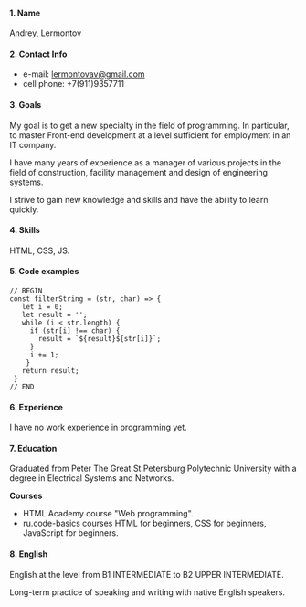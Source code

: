 #### 1. Name 
Andrey, Lermontov 
#### 2. **Contact Info** 
* e-mail: lermontovav@gmail.com 
* cell phone: +7(911)9357711
#### 3. **Goals** 
My goal is to get a new specialty in the field of programming. In particular, to master Front-end development at a level sufficient for employment in an IT company. 

I have many years of experience as a manager of various projects in the field of construction, facility management and design of engineering systems. 

I strive to gain new knowledge and skills and have the ability to learn quickly.
#### 4. **Skills** 
HTML, CSS, JS.
#### 5. **Code examples**
```
// BEGIN
const filterString = (str, char) => {
   let i = 0;
   let result = '';
   while (i < str.length) {
     if (str[i] !== char) {
       result = `${result}${str[i]}`;
     }
     i += 1;
    }
   return result;
 }
// END
```
#### 6. **Experience** 
I have no work experience in programming yet.
#### 7. **Education** 
Graduated from Peter The Great St.Petersburg Polytechnic University with a degree in Electrical Systems and Networks. 

**Courses** 
* HTML Academy course "Web programming". 
* ru.code-basics courses HTML for beginners, CSS for beginners, JavaScript for beginners.

#### 8. English 
English at the level from B1 INTERMEDIATE to B2 UPPER INTERMEDIATE. 

Long-term practice of speaking and writing with native English speakers.
